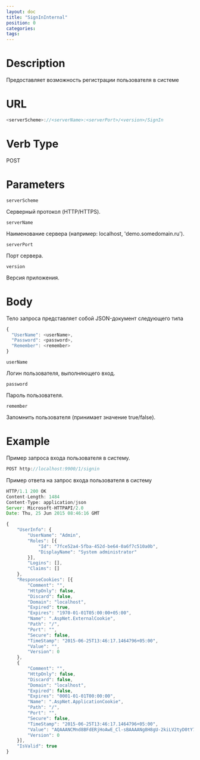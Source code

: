 ```yaml
---
layout: doc
title: "SignInInternal"
position: 0 
categories: 
tags:
---
```


# Description
Предоставляет возможность регистрации пользователя в системе

# URL
```js
<serverScheme>://<serverName>:<serverPort>/<version>/SignIn
```

# Verb Type

POST


# Parameters

`serverScheme`

Серверный протокол (HTTP/HTTPS).

`serverName`

Наименование сервера (например: localhost, 'demo.somedomain.ru').

`serverPort`

Порт сервера.

`version`

Версия приложения.

# Body

Тело запроса представляет собой JSON-документ следующего типа

```js
{
  "UserName": <userName>,
  "Password": <password>,
  "Remember": <remember>
}
```

`userName`

Логин пользователя, выполняющего вход.

`password`

Пароль пользователя.

`remember`

Запомнить пользователя (принимает значение true/false).

# Example

Пример запроса входа пользователя в систему.

```js
POST http://localhost:9900/1/signin 
```

Пример ответа на запрос входа пользователя в систему

```js
HTTP/1.1 200 OK
Content-Length: 1484
Content-Type: application/json
Server: Microsoft-HTTPAPI/2.0
Date: Thu, 25 Jun 2015 08:46:16 GMT

{
	"UserInfo": {
		"UserName": "Admin",
		"Roles": [{
			"Id": "7fce52a4-5fba-452d-be64-0a6f7c510a0b",
			"DisplayName": "System administrator"
		}],
		"Logins": [],
		"Claims": []
	},
	"ResponseCookies": [{
		"Comment": "",
		"HttpOnly": false,
		"Discard": false,
		"Domain": "localhost",
		"Expired": true,
		"Expires": "1970-01-01T05:00:00+05:00",
		"Name": ".AspNet.ExternalCookie",
		"Path": "/",
		"Port": "",
		"Secure": false,
		"TimeStamp": "2015-06-25T13:46:17.1464796+05:00",
		"Value": "",
		"Version": 0
	},
	{
		"Comment": "",
		"HttpOnly": false,
		"Discard": false,
		"Domain": "localhost",
		"Expired": false,
		"Expires": "0001-01-01T00:00:00",
		"Name": ".AspNet.ApplicationCookie",
		"Path": "/",
		"Port": "",
		"Secure": false,
		"TimeStamp": "2015-06-25T13:46:17.1464796+05:00",
		"Value": "AQAAANCMnd8BFdERjHoAwE_Cl-sBAAAANg8H8gU-2kiLV2tyD0tY7AAAAAACAAAAAAAQZgAAAAEAACAAAAC4GqPKAsMBK-QJDqxaEL79UcWbfx7OmfMFs4LJIm7nwAAAAAAOgAAAAAIAACAAAACselIPKzj--x4t68en2Pz8jTnzHQbN0Cj-1af_cPHBxnABAAComi6UPesDbpBuNQRSVVjaZwJWiUK5uXcIAyJXXGVYYZf7-tewpVnh5U_rxmWJioxHG7AFLa59I4UG18Erb4HRHU0VjNcEXfwKOrt6W-ZhwlmDBXAnfxpsVeJ3hN5_ab17KBuWMU3LKVA-dI_eMQzn9JAbF5K4L4pq34ECzxEjC2bjnkKzCS2HHXzEW3Ipi6SrFRlTjB5P5GmJQboh7r2Yd3Ri8HFJiuOQr89WOIiQAmnf7oP_hqVEwU1_euLQ1KnXBFTTuHlObalyHyZbDvSEGtg9I1tWz0Ch5BvaO0wX7uDA6XtNbr6nprlevD-BxUYKP8O-JcDJjsIT4Zma0bH77O1HEfjTCd73foPzs739PXkgTZ6CRo-cuaWEpuRp3sn8gmkQgeZi8SkGe82KfDmOJp1iiTNkQ5b6WENYoVdM56VyjLTylWlO_69Rc1Els0uUligQ_DDFE1KozSeFo7p88KVKy-8NAQz2P3WXTcNBVUAAAAD6pwBpE972U5565moUxfFEoqV7mOrL3ohc8vmPSNQlNQYP-jN5HaVww9EuHgxMaAhYqVEahXxIOHYocAHTcERA",
		"Version": 0
	}],
	"IsValid": true
}
```
